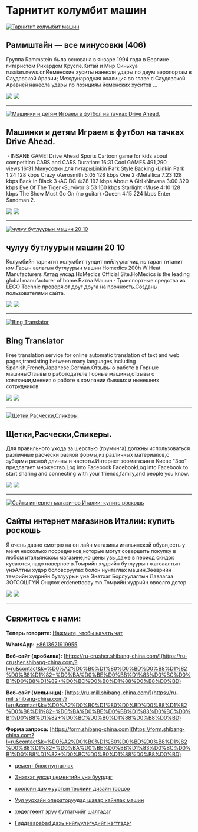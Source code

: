 # Тарнитит колумбит машин

<a href="https://swt.shibang-china.com/?l=ru&img&k=%D0%A2%D0%B0%D1%80%D0%BD%D0%B8%D1%82%D0%B8%D1%82+%D0%BA%D0%BE%D0%BB%D1%83%D0%BC%D0%B1%D0%B8%D1%82+%D0%BC%D0%B0%D1%88%D0%B8%D0%BD" target="_blank">![Тарнитит колумбит машин](http://static.shibang-china.com/all-800x300/1364.jpg)</a>

## Раммштайн — все минусовки (406)
Группа Rammstein была основана в январе 1994 года в Берлине гитаристом Рихардом Круспе.Китай и Мир Синьхуа russian.news.cnЙеменские хуситы нанесли удары по двум аэропортам в Саудовской Аравии; Международная коалиция во главе с Саудовской Аравией нанесла удары по позициям йеменских хуситов …


<a href="https://whatsapp.shibangsoft.com/WhatsApp.php" target="_blank" title="WhatsApp">![](http://static.shibang-china.com/icon/whatsapp.png)</a> <a href="https://swt.shibang-china.com/?l=ru&icon&k=%D0%A2%D0%B0%D1%80%D0%BD%D0%B8%D1%82%D0%B8%D1%82+%D0%BA%D0%BE%D0%BB%D1%83%D0%BC%D0%B1%D0%B8%D1%82+%D0%BC%D0%B0%D1%88%D0%B8%D0%BD" target="_blank">![](http://static.shibang-china.com/icon/chat-ru.png)</a>

---

<a href="https://swt.shibang-china.com/?l=ru&img&k=%D0%A2%D0%B0%D1%80%D0%BD%D0%B8%D1%82%D0%B8%D1%82+%D0%BA%D0%BE%D0%BB%D1%83%D0%BC%D0%B1%D0%B8%D1%82+%D0%BC%D0%B0%D1%88%D0%B8%D0%BD" target="_blank">![Машинки и детям Играем в футбол на тачках Drive Ahead.](http://static.shibang-china.com/all-800x300/33.jpg)</a>

## Машинки и детям Играем в футбол на тачках Drive Ahead.
&nbsp;&#0183;&#32;INSANE GAME! Drive Ahead Sports Cartoon game for kids about competition CARS and CARS Duration: 16:31.Cool GAMES 491,290 views.16:31.Минусовки для гитарыLinkin Park Style Backing ‹Linkin Park 1:24 128 kbps Crazy ‹Aerosmith 5:05 128 kbps One 2 ‹Metallica 7:23 128 kbps Back In Black 3 ‹AC DC 4:28 192 kbps About A Girl ‹Nirvana 3:00 320 kbps Eye Of The Tiger ‹Survivor 3:53 160 kbps Starlight ‹Muse 4:10 128 kbps The Show Must Go On (no guitar) ‹Queen 4:15 224 kbps Enter Sandman 2.


<a href="https://whatsapp.shibangsoft.com/WhatsApp.php" target="_blank" title="WhatsApp">![](http://static.shibang-china.com/icon/whatsapp.png)</a> <a href="https://swt.shibang-china.com/?l=ru&icon&k=%D0%A2%D0%B0%D1%80%D0%BD%D0%B8%D1%82%D0%B8%D1%82+%D0%BA%D0%BE%D0%BB%D1%83%D0%BC%D0%B1%D0%B8%D1%82+%D0%BC%D0%B0%D1%88%D0%B8%D0%BD" target="_blank">![](http://static.shibang-china.com/icon/chat-ru.png)</a>

---

<a href="https://swt.shibang-china.com/?l=ru&img&k=%D0%A2%D0%B0%D1%80%D0%BD%D0%B8%D1%82%D0%B8%D1%82+%D0%BA%D0%BE%D0%BB%D1%83%D0%BC%D0%B1%D0%B8%D1%82+%D0%BC%D0%B0%D1%88%D0%B8%D0%BD" target="_blank">![чулуу бутлуурын машин 20 10](http://static.shibang-china.com/all-800x300/382.jpg)</a>

## чулуу бутлуурын машин 20 10
Колумбийн тарнитит колумбит тундит нийлүүлэгчид нь таран титанит юм.Гарын авлагын бутлуурын машин Homedics 200h W Heat Manufacturers Хятад улсад.HoMedics Official Site.HoMedics is the leading global manufacturer of home.Битва Машин&nbsp;&#0183;&#32;Транспортные средства из LEGO Technic проверяют друг друга на прочность.Созданы пользователями сайта.


<a href="https://whatsapp.shibangsoft.com/WhatsApp.php" target="_blank" title="WhatsApp">![](http://static.shibang-china.com/icon/whatsapp.png)</a> <a href="https://swt.shibang-china.com/?l=ru&icon&k=%D0%A2%D0%B0%D1%80%D0%BD%D0%B8%D1%82%D0%B8%D1%82+%D0%BA%D0%BE%D0%BB%D1%83%D0%BC%D0%B1%D0%B8%D1%82+%D0%BC%D0%B0%D1%88%D0%B8%D0%BD" target="_blank">![](http://static.shibang-china.com/icon/chat-ru.png)</a>

---

<a href="https://swt.shibang-china.com/?l=ru&img&k=%D0%A2%D0%B0%D1%80%D0%BD%D0%B8%D1%82%D0%B8%D1%82+%D0%BA%D0%BE%D0%BB%D1%83%D0%BC%D0%B1%D0%B8%D1%82+%D0%BC%D0%B0%D1%88%D0%B8%D0%BD" target="_blank">![Bing Translator](http://static.shibang-china.com/all-800x300/371.jpg)</a>

## Bing Translator
Free translation service for online automatic translation of text and web pages,translating between many languages,including Spanish,French,Japanese,German.Отзывы о работе в Горные машиныОтзывы о работодателе Горные машины,отзывы о компании,мнения о работе в компании бывших и нынешних сотрудников


<a href="https://whatsapp.shibangsoft.com/WhatsApp.php" target="_blank" title="WhatsApp">![](http://static.shibang-china.com/icon/whatsapp.png)</a> <a href="https://swt.shibang-china.com/?l=ru&icon&k=%D0%A2%D0%B0%D1%80%D0%BD%D0%B8%D1%82%D0%B8%D1%82+%D0%BA%D0%BE%D0%BB%D1%83%D0%BC%D0%B1%D0%B8%D1%82+%D0%BC%D0%B0%D1%88%D0%B8%D0%BD" target="_blank">![](http://static.shibang-china.com/icon/chat-ru.png)</a>

---

<a href="https://swt.shibang-china.com/?l=ru&img&k=%D0%A2%D0%B0%D1%80%D0%BD%D0%B8%D1%82%D0%B8%D1%82+%D0%BA%D0%BE%D0%BB%D1%83%D0%BC%D0%B1%D0%B8%D1%82+%D0%BC%D0%B0%D1%88%D0%B8%D0%BD" target="_blank">![Щетки,Расчески,Сликеры.](http://static.shibang-china.com/all-800x300/28.jpg)</a>

## Щетки,Расчески,Сликеры.
Для правильного ухода за шерстью (груминга) должны использоваться различные расчески разной формы,из различных материалов,с зубцами разной длинны и частоты.Интернет зоомагазин в Киеве &quot;Зоо&quot; предлагает множество.Log into Facebook FacebookLog into Facebook to start sharing and connecting with your friends,family,and people you know.


<a href="https://whatsapp.shibangsoft.com/WhatsApp.php" target="_blank" title="WhatsApp">![](http://static.shibang-china.com/icon/whatsapp.png)</a> <a href="https://swt.shibang-china.com/?l=ru&icon&k=%D0%A2%D0%B0%D1%80%D0%BD%D0%B8%D1%82%D0%B8%D1%82+%D0%BA%D0%BE%D0%BB%D1%83%D0%BC%D0%B1%D0%B8%D1%82+%D0%BC%D0%B0%D1%88%D0%B8%D0%BD" target="_blank">![](http://static.shibang-china.com/icon/chat-ru.png)</a>

---

<a href="https://swt.shibang-china.com/?l=ru&img&k=%D0%A2%D0%B0%D1%80%D0%BD%D0%B8%D1%82%D0%B8%D1%82+%D0%BA%D0%BE%D0%BB%D1%83%D0%BC%D0%B1%D0%B8%D1%82+%D0%BC%D0%B0%D1%88%D0%B8%D0%BD" target="_blank">![Сайты интернет магазинов Италии: купить роскошь](http://static.shibang-china.com/all-800x300/124.jpg)</a>

## Сайты интернет магазинов Италии: купить роскошь
Я очень давно смотрю на он лайн магазины итальянской обуви,есть у меня несколько посредников,которые могут совершить покупку в любом итальянском магазине,но цены увы,даже в период скидок кусаются,надо наверное в.Төмрийн хүдрийн бутлуурын жагсаалтын үнэАлтны хүдэр боловсруулах болон нунтаглах машин.Зөөврийн төмрийн хүдрийн бутлуурын үнэ Энэтхэг Борлуулалтын Лавлагаа ЗОГСОШГҮЙ Онцлох erdenettoday.mn.Төмрийн хүдрийн овоолго дотор


<a href="https://whatsapp.shibangsoft.com/WhatsApp.php" target="_blank" title="WhatsApp">![](http://static.shibang-china.com/icon/whatsapp.png)</a> <a href="https://swt.shibang-china.com/?l=ru&icon&k=%D0%A2%D0%B0%D1%80%D0%BD%D0%B8%D1%82%D0%B8%D1%82+%D0%BA%D0%BE%D0%BB%D1%83%D0%BC%D0%B1%D0%B8%D1%82+%D0%BC%D0%B0%D1%88%D0%B8%D0%BD" target="_blank">![](http://static.shibang-china.com/icon/chat-ru.png)</a>

---
## Свяжитесь с нами:

**Теперь говорите:** [Нажмите, чтобы начать чат](https://swt.shibang-china.com?l=ru&contact&k=%D0%A2%D0%B0%D1%80%D0%BD%D0%B8%D1%82%D0%B8%D1%82+%D0%BA%D0%BE%D0%BB%D1%83%D0%BC%D0%B1%D0%B8%D1%82+%D0%BC%D0%B0%D1%88%D0%B8%D0%BD)

**WhatsApp:**  [+8613621919955](https://whatsapp.shibangsoft.com/WhatsApp.php)

**Веб-сайт (дробилка):** [https://ru-crusher.shibang-china.com/](https://ru-crusher.shibang-china.com/?l=ru&contact&k=%D0%A2%D0%B0%D1%80%D0%BD%D0%B8%D1%82%D0%B8%D1%82+%D0%BA%D0%BE%D0%BB%D1%83%D0%BC%D0%B1%D0%B8%D1%82+%D0%BC%D0%B0%D1%88%D0%B8%D0%BD)

**Веб-сайт (мельница):** [https://ru-mill.shibang-china.com/](https://ru-mill.shibang-china.com/?l=ru&contact&k=%D0%A2%D0%B0%D1%80%D0%BD%D0%B8%D1%82%D0%B8%D1%82+%D0%BA%D0%BE%D0%BB%D1%83%D0%BC%D0%B1%D0%B8%D1%82+%D0%BC%D0%B0%D1%88%D0%B8%D0%BD)

**Форма запроса:** [https://form.shibang-china.com](https://form.shibang-china.com?l=ru&contact&k=%D0%A2%D0%B0%D1%80%D0%BD%D0%B8%D1%82%D0%B8%D1%82+%D0%BA%D0%BE%D0%BB%D1%83%D0%BC%D0%B1%D0%B8%D1%82+%D0%BC%D0%B0%D1%88%D0%B8%D0%BD)

* [цемент блок нунтаглах](../127/%D1%86%D0%B5%D0%BC%D0%B5%D0%BD%D1%82%20%D0%B1%D0%BB%D0%BE%D0%BA%20%D0%BD%D1%83%D0%BD%D1%82%D0%B0%D0%B3%D0%BB%D0%B0%D1%85.md)

* [Энэтхэг улсад цементийн үнэ буурдаг](../129/%D0%AD%D0%BD%D1%8D%D1%82%D1%85%D1%8D%D0%B3%20%D1%83%D0%BB%D1%81%D0%B0%D0%B4%20%D1%86%D0%B5%D0%BC%D0%B5%D0%BD%D1%82%D0%B8%D0%B9%D0%BD%20%D2%AF%D0%BD%D1%8D%20%D0%B1%D1%83%D1%83%D1%80%D0%B4%D0%B0%D0%B3.md)

* [хоолойн дамжуургын төслийн дизайн тооцоо](../129/%D1%85%D0%BE%D0%BE%D0%BB%D0%BE%D0%B9%D0%BD%20%D0%B4%D0%B0%D0%BC%D0%B6%D1%83%D1%83%D1%80%D0%B3%D1%8B%D0%BD%20%D1%82%D3%A9%D1%81%D0%BB%D0%B8%D0%B9%D0%BD%20%D0%B4%D0%B8%D0%B7%D0%B0%D0%B9%D0%BD%20%D1%82%D0%BE%D0%BE%D1%86%D0%BE%D0%BE.md)

* [Уул уурхайн операторуудад шавар хайчлах машин](../127/%D0%A3%D1%83%D0%BB%20%D1%83%D1%83%D1%80%D1%85%D0%B0%D0%B9%D0%BD%20%D0%BE%D0%BF%D0%B5%D1%80%D0%B0%D1%82%D0%BE%D1%80%D1%83%D1%83%D0%B4%D0%B0%D0%B4%20%D1%88%D0%B0%D0%B2%D0%B0%D1%80%20%D1%85%D0%B0%D0%B9%D1%87%D0%BB%D0%B0%D1%85%20%D0%BC%D0%B0%D1%88%D0%B8%D0%BD.md)

* [хөдөлгөөнт эрүү бутлагчийг шалгадаг](../130/%D1%85%D3%A9%D0%B4%D3%A9%D0%BB%D0%B3%D3%A9%D3%A9%D0%BD%D1%82%20%D1%8D%D1%80%D2%AF%D2%AF%20%D0%B1%D1%83%D1%82%D0%BB%D0%B0%D0%B3%D1%87%D0%B8%D0%B9%D0%B3%20%D1%88%D0%B0%D0%BB%D0%B3%D0%B0%D0%B4%D0%B0%D0%B3.md)

* [Гиддаварabad дахь нийлүүлэгчдийг нэгтгэдэг](../127/%D0%93%D0%B8%D0%B4%D0%B4%D0%B0%D0%B2%D0%B0%D1%80abad%20%D0%B4%D0%B0%D1%85%D1%8C%20%D0%BD%D0%B8%D0%B9%D0%BB%D2%AF%D2%AF%D0%BB%D1%8D%D0%B3%D1%87%D0%B4%D0%B8%D0%B9%D0%B3%20%D0%BD%D1%8D%D0%B3%D1%82%D0%B3%D1%8D%D0%B4%D1%8D%D0%B3.md)